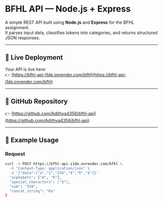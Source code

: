# BFHL API — Node.js + Express

A simple REST API built using **Node.js** and **Express** for the BFHL assignment.  
It parses input data, classifies tokens into categories, and returns structured JSON responses.

---

## 🚀 Live Deployment
Your API is live here:  
👉 [https://bfhl-api-i1de.onrender.com/bfhl](https://bfhl-api-i1de.onrender.com/bfhl)

---

## 📂 GitHub Repository
👉 [https://github.com/Adithya4356/bfhl-api](https://github.com/Adithya4356/bfhl-api)

---

## 🔹 Example Usage

### Request
```bash
curl -X POST https://bfhl-api-i1de.onrender.com/bfhl \
  -H "Content-Type: application/json" \
  -d '{"data":["a","1","334","4","R","$"]}'
  "alphabets": ["A", "R"],
  "special_characters": ["$"],
  "sum": "339",
  "concat_string": "Ra"
}

